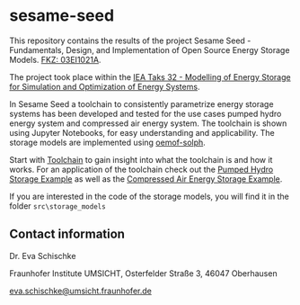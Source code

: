 # sesame-seed

This repository contains the results of the project Sesame Seed - Fundamentals, Design, and Implementation of Open Source Energy Storage Models. [FKZ: 03EI1021A](https://www.enargus.de/pub/bscw.cgi/?op=enargus.eps2&q=%2201205448%22&v=10&id=1371576).

The project took place within the [IEA Taks 32 - Modelling of Energy Storage for Simulation and Optimization of Energy Systems](https://iea-es.org/task-32/).

In Sesame Seed a toolchain to consistently parametrize energy storage systems has been developed and tested for the use cases pumped hydro energy system and compressed air energy system. The toolchain is shown using Jupyter Notebooks, for easy understanding and applicability. The storage models are implemented using [oemof-solph](https://github.com/oemof/oemof-solph).

Start with [Toolchain](Toolchain.md) to gain insight into what the toolchain is and how it works. For an application of the toolchain check out the [Pumped Hydro Storage Example](toolchain_with_phs_example.ipynb) as well as the [Compressed Air Energy Storage Example](toolchain_with_caes_example.ipynb).

If you are interested in the code of the storage models, you will find it in the folder `src\storage_models`


## Contact information

Dr. Eva Schischke 

Fraunhofer Institute UMSICHT, Osterfelder Straße 3, 46047 Oberhausen 

eva.schischke@umsicht.fraunhofer.de
